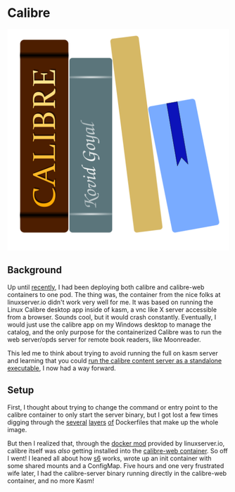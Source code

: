 # Calibre

![Calibre logo](https://raw.githubusercontent.com/kovidgoyal/calibre/master/icons/calibre.png)

## Background

Up until [recently](https://github.com/clearlybaffled/homelab/blob/994d7e6815f83f2621c3ac29cb1948e5a3f736cc/cluster/apps/media/calibre/values.yaml), I had been deploying both calibre and calibre-web containers to one pod.
The thing was, the container from the nice folks at linuxserver.io didn't work very well for me.
It was based on running the Linux Calibre desktop app inside of kasm, a vnc like X server accessible from a browser. Sounds cool, but it would crash constantly.
Eventually, I would just use the calibre app on my Windows desktop to manage the catalog, and the only purpose for the containerized Calibre was to run the web server/opds server for remote book readers, like Moonreader.

This led me to think about trying to avoid running the full on kasm server and  learning that you could [run the calibre content server as a standalone executable](https://manual.calibre-ebook.com/server.html#integrating-the-calibre-content-server-into-other-servers),
I now had a way forward.

## Setup

First, I thought about trying to change the command or entry point to the calibre container to only start the server binary, but I got lost a few times digging through the
[several](https://github.com/linuxserver/docker-calibre/blob/master/Dockerfile)
[layers](https://github.com/linuxserver/docker-baseimage-kasmvnc/blob/master/Dockerfile)
[of](https://github.com/linuxserver/docker-baseimage-alpine-nginx/blob/master/Dockerfile) Dockerfiles that make up the whole image.

But then I realized that, through the [docker mod](https://mods.linuxserver.io/?mod=calibre-web) provided by linuxserver.io, calibre itself was *also* getting installed into the [calibre-web container](https://github.com/clearlybaffled/homelab/blob/736dc1332116e40e8dee6d129e5b58fe11a829fa/cluster/apps/media/calibre/values.yaml#L14).
So off I went!
I leaned all about how [s6]( https://skarnet.org/software/s6/index.html) works, wrote up an init container with some shared mounts and a ConfigMap. Five hours and one very frustrated wife later,
I had the calibre-server binary running directly in the calibre-web container, and no more Kasm!
